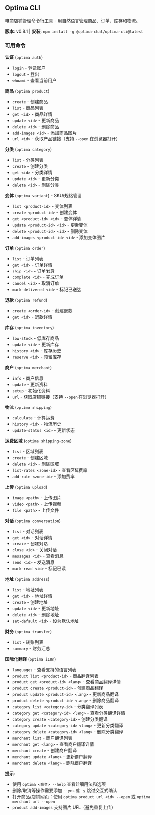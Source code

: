 ## Optima CLI

电商店铺管理命令行工具 - 用自然语言管理商品、订单、库存和物流。

**版本**: v0.8.1 | **安装**: `npm install -g @optima-chat/optima-cli@latest`

### 可用命令

**认证** (`optima auth`)
- `login` - 登录账户
- `logout` - 登出
- `whoami` - 查看当前用户

**商品** (`optima product`)
- `create` - 创建商品
- `list` - 商品列表
- `get <id>` - 商品详情
- `update <id>` - 更新商品
- `delete <id>` - 删除商品
- `add-images <id>` - 添加商品图片
- `url <id>` - 获取产品链接（支持 `--open` 在浏览器打开）

**分类** (`optima category`)
- `list` - 分类列表
- `create` - 创建分类
- `get <id>` - 分类详情
- `update <id>` - 更新分类
- `delete <id>` - 删除分类

**变体** (`optima variant`) - SKU/规格管理
- `list <product-id>` - 变体列表
- `create <product-id>` - 创建变体
- `get <product-id> <id>` - 变体详情
- `update <product-id> <id>` - 更新变体
- `delete <product-id> <id>` - 删除变体
- `add-images <product-id> <id>` - 添加变体图片

**订单** (`optima order`)
- `list` - 订单列表
- `get <id>` - 订单详情
- `ship <id>` - 订单发货
- `complete <id>` - 完成订单
- `cancel <id>` - 取消订单
- `mark-delivered <id>` - 标记已送达

**退款** (`optima refund`)
- `create <order-id>` - 创建退款
- `get <id>` - 退款详情

**库存** (`optima inventory`)
- `low-stock` - 低库存商品
- `update <id>` - 更新库存
- `history <id>` - 库存历史
- `reserve <id>` - 预留库存

**商户** (`optima merchant`)
- `info` - 商户信息
- `update` - 更新资料
- `setup` - 初始化资料
- `url` - 获取店铺链接（支持 `--open` 在浏览器打开）

**物流** (`optima shipping`)
- `calculate` - 计算运费
- `history <id>` - 物流历史
- `update-status <id>` - 更新状态

**运费区域** (`optima shipping-zone`)
- `list` - 区域列表
- `create` - 创建区域
- `delete <id>` - 删除区域
- `list-rates <zone-id>` - 查看区域费率
- `add-rate <zone-id>` - 添加费率

**上传** (`optima upload`)
- `image <path>` - 上传图片
- `video <path>` - 上传视频
- `file <path>` - 上传文件

**对话** (`optima conversation`)
- `list` - 对话列表
- `get <id>` - 对话详情
- `create` - 创建对话
- `close <id>` - 关闭对话
- `messages <id>` - 查看消息
- `send <id>` - 发送消息
- `mark-read <id>` - 标记已读

**地址** (`optima address`)
- `list` - 地址列表
- `get <id>` - 地址详情
- `create` - 创建地址
- `update <id>` - 更新地址
- `delete <id>` - 删除地址
- `set-default <id>` - 设为默认地址

**财务** (`optima transfer`)
- `list` - 转账列表
- `summary` - 财务汇总

**国际化翻译** (`optima i18n`)
- `languages` - 查看支持的语言列表
- `product list <product-id>` - 商品翻译列表
- `product get <product-id> <lang>` - 查看商品翻译详情
- `product create <product-id>` - 创建商品翻译
- `product update <product-id> <lang>` - 更新商品翻译
- `product delete <product-id> <lang>` - 删除商品翻译
- `category list <category-id>` - 分类翻译列表
- `category get <category-id> <lang>` - 查看分类翻译详情
- `category create <category-id>` - 创建分类翻译
- `category update <category-id> <lang>` - 更新分类翻译
- `category delete <category-id> <lang>` - 删除分类翻译
- `merchant list` - 商户翻译列表
- `merchant get <lang>` - 查看商户翻译详情
- `merchant create` - 创建商户翻译
- `merchant update <lang>` - 更新商户翻译
- `merchant delete <lang>` - 删除商户翻译

**提示**:
- 使用 `optima <命令> --help` 查看详细用法和选项
- 删除/取消等操作需要添加 `--yes` 或 `-y` 跳过交互式确认
- 打开商品/店铺网页：使用 `optima product url <id> --open` 或 `optima merchant url --open`
- `product add-images` 支持图片 URL（避免重复上传）
<!-- END_OPTIMA_CLI -->
